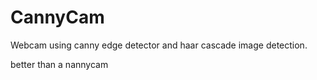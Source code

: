 CannyCam
========

Webcam using canny edge detector and haar cascade image detection.


better than a nannycam
